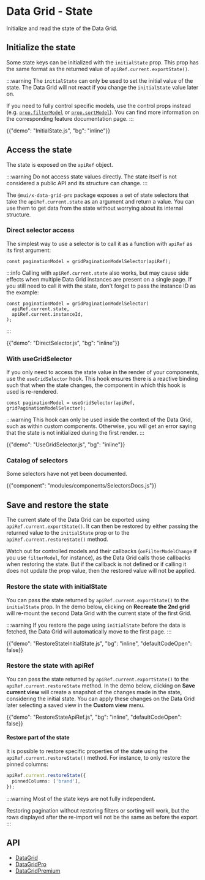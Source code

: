 # Data Grid - State

<p class="description">Initialize and read the state of the Data Grid.</p>

## Initialize the state

Some state keys can be initialized with the `initialState` prop.
This prop has the same format as the returned value of `apiRef.current.exportState()`.

:::warning
The `initialState` can only be used to set the initial value of the state.
The Data Grid will not react if you change the `initialState` value later on.

If you need to fully control specific models, use the control props instead (e.g. [`prop.filterModel`](/x/react-data-grid/filtering/#controlled-filters) or [`prop.sortModel`](https://mui.com/x/react-data-grid/sorting/#controlled-sort-model)).
You can find more information on the corresponding feature documentation page.
:::

{{"demo": "InitialState.js", "bg": "inline"}}

## Access the state

The state is exposed on the `apiRef` object.

:::warning
Do not access state values directly.
The state itself is not considered a public API and its structure can change.
:::

The `@mui/x-data-grid-pro` package exposes a set of state selectors that take the `apiRef.current.state` as an argument and return a value.
You can use them to get data from the state without worrying about its internal structure.

### Direct selector access

The simplest way to use a selector is to call it as a function with `apiRef` as its first argument:

```tsx
const paginationModel = gridPaginationModelSelector(apiRef);
```

:::info
Calling with `apiRef.current.state` also works, but may cause side effects when multiple Data Grid instances are present on a single page.
If you still need to call it with the state, don't forget to pass the instance ID as the example:

```tsx
const paginationModel = gridPaginationModelSelector(
  apiRef.current.state,
  apiRef.current.instanceId,
);
```

:::

{{"demo": "DirectSelector.js", "bg": "inline"}}

### With useGridSelector

If you only need to access the state value in the render of your components, use the `useGridSelector` hook.
This hook ensures there is a reactive binding such that when the state changes, the component in which this hook is used is re-rendered.

```tsx
const paginationModel = useGridSelector(apiRef, gridPaginationModelSelector);
```

:::warning
This hook can only be used inside the context of the Data Grid, such as within custom components.
Otherwise, you will get an error saying that the state is not initialized during the first render.
:::

{{"demo": "UseGridSelector.js", "bg": "inline"}}

### Catalog of selectors

Some selectors have not yet been documented.

{{"component": "modules/components/SelectorsDocs.js"}}

## Save and restore the state

The current state of the Data Grid can be exported using `apiRef.current.exportState()`.
It can then be restored by either passing the returned value to the `initialState` prop or to the `apiRef.current.restoreState()` method.

Watch out for controlled models and their callbacks (`onFilterModelChange` if you use `filterModel`, for instance), as the Data Grid calls those callbacks when restoring the state.
But if the callback is not defined or if calling it does not update the prop value, then the restored value will not be applied.

### Restore the state with initialState

You can pass the state returned by `apiRef.current.exportState()` to the `initialState` prop.
In the demo below, clicking on **Recreate the 2nd grid** will re-mount the second Data Grid with the current state of the first Grid.

:::warning
If you restore the page using `initialState` before the data is fetched, the Data Grid will automatically move to the first page.
:::

{{"demo": "RestoreStateInitialState.js", "bg": "inline", "defaultCodeOpen": false}}

### Restore the state with apiRef

You can pass the state returned by `apiRef.current.exportState()` to the `apiRef.current.restoreState` method.
In the demo below, clicking on **Save current view** will create a snapshot of the changes made in the state, considering the initial state.
You can apply these changes on the Data Grid later selecting a saved view in the **Custom view** menu.

{{"demo": "RestoreStateApiRef.js", "bg": "inline", "defaultCodeOpen": false}}

#### Restore part of the state

It is possible to restore specific properties of the state using the `apiRef.current.restoreState()` method.
For instance, to only restore the pinned columns:

```ts
apiRef.current.restoreState({
  pinnedColumns: ['brand'],
});
```

:::warning
Most of the state keys are not fully independent.

Restoring pagination without restoring filters or sorting will work, but the rows displayed after the re-import will not be the same as before the export.
:::

## API

- [DataGrid](/x/api/data-grid/data-grid/)
- [DataGridPro](/x/api/data-grid/data-grid-pro/)
- [DataGridPremium](/x/api/data-grid/data-grid-premium/)
